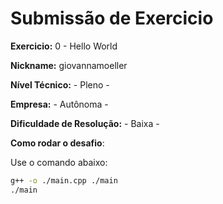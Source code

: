 # Submissão de Exercicio

**Exercicio:** 0 - Hello World

**Nickname:** giovannamoeller

**Nível Técnico:** - Pleno -

**Empresa:** - Autônoma -

**Dificuldade de Resolução:** - Baixa -

**Como rodar o desafio**: 

Use o comando abaixo: 
```bash
g++ -o ./main.cpp ./main
./main
```
